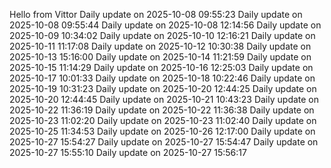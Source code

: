 ﻿Hello from Vittor
Daily update on 2025-10-08 09:55:23
Daily update on 2025-10-08 09:55:44
Daily update on 2025-10-08 12:14:56
Daily update on 2025-10-09 10:34:02
Daily update on 2025-10-10 12:16:21
Daily update on 2025-10-11 11:17:08
Daily update on 2025-10-12 10:30:38
Daily update on 2025-10-13 15:16:00
Daily update on 2025-10-14 11:21:59
Daily update on 2025-10-15 11:14:29
Daily update on 2025-10-16 12:25:03
Daily update on 2025-10-17 10:01:33
Daily update on 2025-10-18 10:22:46
Daily update on 2025-10-19 10:31:23
Daily update on 2025-10-20 12:44:25
Daily update on 2025-10-20 12:44:45
Daily update on 2025-10-21 10:43:23
Daily update on 2025-10-22 11:36:19
Daily update on 2025-10-22 11:36:38
Daily update on 2025-10-23 11:02:20
Daily update on 2025-10-23 11:02:40
Daily update on 2025-10-25 11:34:53
Daily update on 2025-10-26 12:17:00
Daily update on 2025-10-27 15:54:27
Daily update on 2025-10-27 15:54:47
Daily update on 2025-10-27 15:55:10
Daily update on 2025-10-27 15:56:17
